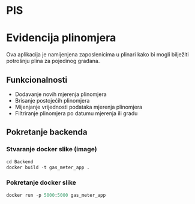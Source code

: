 # PIS

# Evidencija plinomjera

Ova aplikacija je namijenjena zaposlenicima u plinari kako bi mogli bilježiti potrošnju plina za pojedinog građana.


## Funkcionalnosti
* Dodavanje novih mjerenja plinomjera
* Brisanje postojećih plinomjera
* Mijenjanje vrijednosti podataka mjerenja plinomjera 
* Filtriranje plinomjera po datumu mjerenja ili gradu


## Pokretanje backenda
### Stvaranje docker slike (image)
```python
cd Backend
docker build -t gas_meter_app .
```
### Pokretanje docker slike
```python
docker run -p 5000:5000 gas_meter_app
```
